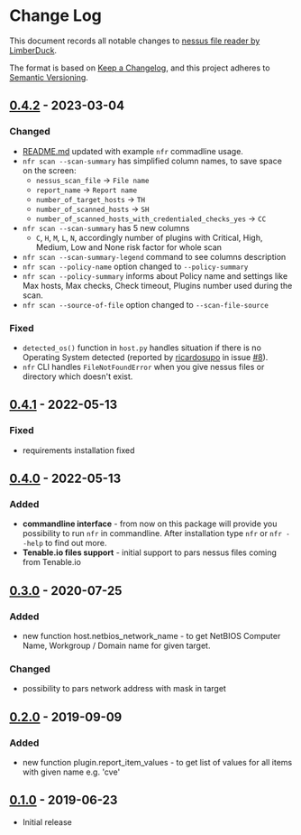 # Change Log

This document records all notable changes to [nessus file reader by LimberDuck][1].

The format is based on [Keep a Changelog](https://keepachangelog.com/en/1.0.0/),
and this project adheres to [Semantic Versioning](https://semver.org/spec/v2.0.0.html).

## [0.4.2] - 2023-03-04

### Changed

- [README.md](README.md) updated with example `nfr` commadline usage.
- `nfr scan --scan-summary` has simplified column names, to save space on the screen:
  - `nessus_scan_file` -> `File name`
  - `report_name` -> `Report name`
  - `number_of_target_hosts` -> `TH`
  - `number_of_scanned_hosts` -> `SH`
  - `number_of_scanned_hosts_with_credentialed_checks_yes` -> `CC`
- `nfr scan --scan-summary` has 5 new columns
  - `C`, `H`, `M`, `L`, `N`, accordingly number of plugins with Critical, High, Medium, Low and None risk factor for whole scan  
- `nfr scan --scan-summary-legend` command to see columns description
- `nfr scan --policy-name` option changed to `--policy-summary`
- `nfr scan --policy-summary` informs about Policy name and settings like Max hosts, Max checks, Check timeout, 
Plugins number used during the scan.
- `nfr scan --source-of-file` option changed to `--scan-file-source`

### Fixed

- `detected_os()` function in `host.py` handles situation if there is no Operating System detected 
(reported by [ricardosupo](https://github.com/ricardosupo) in issue 
[#8](https://github.com/LimberDuck/nessus-file-reader/issues/8#issue-1236020632)).
- `nfr` CLI handles `FileNotFoundError` when you give nessus files or directory which doesn't exist.

## [0.4.1] - 2022-05-13

### Fixed

- requirements installation fixed

## [0.4.0] - 2022-05-13

### Added

- **commandline interface** - from now on this package will provide you possibility to run `nfr` in commandline. After installation type `nfr` or `nfr --help` to find out more.
- **Tenable.io files support** - initial support to pars nessus files coming from Tenable.io


## [0.3.0] - 2020-07-25

### Added

- new function host.netbios_network_name - to get NetBIOS Computer Name, Workgroup / Domain name for given target. 

### Changed

- possibility to pars network address with mask in target

## [0.2.0] - 2019-09-09

### Added

- new function plugin.report_item_values - to get list of values for all items with given name e.g. 'cve'


## [0.1.0] - 2019-06-23

- Initial release

[0.4.2]: https://github.com/LimberDuck/nessus-file-reader/compare/v0.4.1...v0.4.2
[0.4.1]: https://github.com/LimberDuck/nessus-file-reader/compare/v0.4.0...v0.4.1
[0.4.0]: https://github.com/LimberDuck/nessus-file-reader/compare/v0.3.0...v0.4.0
[0.3.0]: https://github.com/LimberDuck/nessus-file-reader/compare/v0.2.0...v0.3.0
[0.2.0]: https://github.com/LimberDuck/nessus-file-reader/compare/v0.1.0...v0.2.0
[0.1.0]: https://github.com/LimberDuck/nessus-file-reader/releases/tag/v0.1.0

[1]: https://github.com/LimberDuck/nessus-file-reader